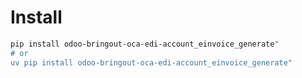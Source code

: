 # Install

```bash
pip install odoo-bringout-oca-edi-account_einvoice_generate"
# or
uv pip install odoo-bringout-oca-edi-account_einvoice_generate"
```
